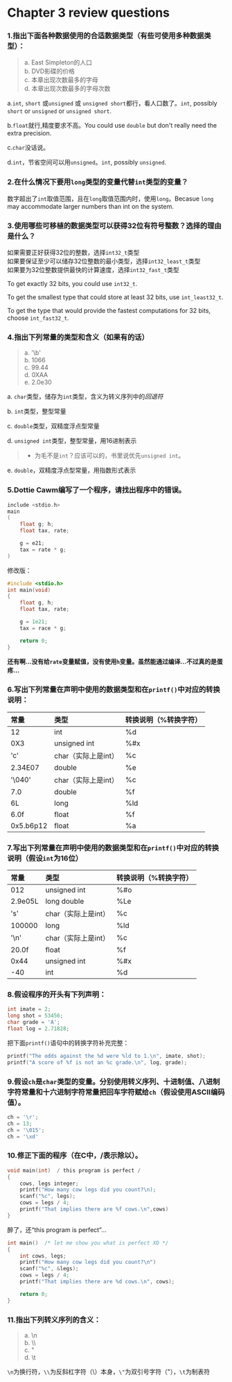# Chapter 3 review questions

### 1.指出下面各种数据使用的合适数据类型（有些可使用多种数据类型）：
> a. East Simpleton的人口  
> b. DVD影碟的价格  
> c. 本章出现次数最多的字母  
> d. 本章出现次数最多的字母次数  

a.`int`, `short` 或`unsigned` 或 `unsigned short`都行，看人口数了。`int`, possibly `short` or `unsigned` or `unsigned short`.

b.`float`就行,精度要求不高。You could use `double` but don't really need the extra precision.

c.`char`没话说。

d.`int`，节省空间可以用`unsigned`。`int`, possibly `unsigned`.


### 2.在什么情况下要用`long`类型的变量代替`int`类型的变量？

数字超出了`int`取值范围，且在`long`取值范围内时，使用`long`。Becasue `long` may accommodate larger numbers than int on the system.

### 3.使用哪些可移植的数据类型可以获得32位有符号整数？选择的理由是什么？

如果需要正好获得32位的整数，选择`int32_t`类型  
如果要保证至少可以储存32位整数的最小类型，选择`int32_least_t`类型  
如果要为32位整数提供最快的计算速度，选择`int32_fast_t`类型

To get exactly 32 bits, you could use `int32_t`. 

To get the smallest type that could store at least 32 bits, use `int_least32_t`.

To get the type that would provide the fastest computations for 32 bits, choose `int_fast32_t`.


### 4.指出下列常量的类型和含义（如果有的话）
> a. '\b'  
> b. 1066  
> c. 99.44  
> d. 0XAA  
> e. 2.0e30

a. `char`类型，储存为`int`类型，含义为转义序列中的*回退符*

b. `int`类型，整型常量

c. `double`类型，双精度浮点型常量

d. `unsigned int`类型，整型常量，用16进制表示
>* 为毛不是`int`？应该可以的，书里说优先`unsigned int`。

e. `double`，双精度浮点型常量，用指数形式表示

### 5.Dottie Cawm编写了一个程序，请找出程序中的错误。
```c
include <stdio.h>
main
(
    float g; h;
    float tax, rate;

    g = e21;
    tax = rate * g;
)
```

修改版：
```c
#include <stdio.h>
int main(void)
{
    float g, h;
    float tax, rate;

    g = 1e21; 
    tax = race * g;

    return 0;
}
```
**还有啊...没有给`rate`变量赋值，没有使用`h`变量。虽然能通过编译...不过真的是蛋疼...**

### 6.写出下列常量在声明中使用的数据类型和在`printf()`中对应的转换说明：
常量 | 类型 | 转换说明（%转换字符）
:----|:----|:----
12|int|%d
0X3|unsigned int|%#x
'c'|char（实际上是int）|%c
2.34E07|double|%e
'\040'|char（实际上是int）|%c
7.0|double|%f
6L|long|%ld
6.0f|float|%f
0x5.b6p12|float|%a

### 7.写出下列常量在声明中使用的数据类型和在`printf()`中对应的转换说明（假设`int`为16位）
常量 | 类型 | 转换说明（%转换字符）
:---|:-----|:-------------------
012|unsigned int|%#o
2.9e05L|long double|%Le
's'|char（实际上是int）|%c
100000|long|%ld
'\n'|char（实际上是int）|%c
20.0f|float|%f
0x44|unsigned int|%#x
-40|int|%d

### 8.假设程序的开头有下列声明：
```c
int imate = 2;
long shot = 53456;
char grade = 'A';
float log = 2.71828;
```
把下面`printf()`语句中的转换字符补充完整：
```c
printf("The odds against the %d were %ld to 1.\n", imate, shot);
printf("A score of %f is not an %c grade.\n", log, grade);
```

### 9.假设`ch`是`char`类型的变量。分别使用转义序列、十进制值、八进制字符常量和十六进制字符常量把回车字符赋给`ch`（假设使用ASCII编码值）。
```c
ch = '\r';
ch = 13;
ch = '\015';
ch = '\xd'
```

### 10.修正下面的程序（在C中，/表示除以）。
```c
void main(int)  / this program is perfect /
{
    cows, legs integer;
    printf("How many cow legs did you count?\n);
    scanf("%c", legs);
    cows = legs / 4;
    printf("That implies there are %f cows.\n",cows)
}
```

醉了，还“this program is perfect”...
```c
int main()  /* let me show you what is perfect XD */
{
    int cows, legs;
    printf("How many cow legs did you count?\n")
    scanf("%c", &legs);
    cows = legs / 4;
    printf("That implies there are %d cows.\n", cows);

    return 0;
}
```

### 11.指出下列转义序列的含义：
> a. \n  
> b. \\\  
> c. \"  
> d. \t  

`\n`为换行符，`\\`为反斜杠字符（\）本身，`\"`为双引号字符（"），`\t`为制表符

